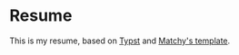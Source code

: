 # Resume

This is my resume, based on [Typst](https://typst.app) and [Matchy's template](https://github.com/matchy233/typst-chi-cv-template).
